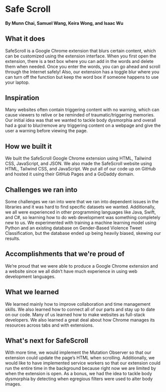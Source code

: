 # Safe Scroll
#### By Munn Chai, Samuel Wang, Keira Wong, and Isaac Wu

## What it does
SafeScroll is a Google Chrome extension that blurs certain content, which can be customized using the extension interface. When you first open the extension, there is a text box where you can add in the words and delete them when needed. Once you enter the words, you can go ahead and scroll through the Internet safely! Also, our extension has a toggle blur where you can turn off the function but keep the word box if someone happens to use your laptop.

## Inspiration
Many websites often contain triggering content with no warning, which can cause viewers to relive or be reminded of traumatic/triggering memories. Our initial idea was that we wanted to tackle body dysmorphia and overall had a goal to blur/remove any triggering content on a webpage and give the user a warning before viewing the page.

## How we built it
We built the SafeScroll Google Chrome extension using HTML, Tailwind CSS, JavaScript, and JSON. We also made the SafeScroll website using HTML, Tailwind CSS, and JavaScript. We put all of our code up on GitHub and hosted it using their GitHub Pages and a GoDaddy domain. 

## Challenges we ran into
Some challenges we ran into were that we ran into dependent issues in the libraries and it was hard to find specific datasets we wanted. Additionally, we all were experienced in other programming languages like Java, Swift, and C#, so learning how to do web development was something completely new to us. We experimented with training a machine learning model using Python and an existing database on Gender-Based Violence Tweet Classification, but the database ended up being heavily biased, skewing our results.

## Accomplishments that we're proud of
We’re proud that we were able to produce a Google Chrome extension and a website since we all didn’t have much experience in using web development languages. 

## What we learned
We learned mainly how to improve collaboration and time management skills. We also learned how to connect all of our parts and stay up to date on our code. Many of us learned how to make websites as full-stack developers. We also learned a great deal about how Chrome manages its resources across tabs and with extensions.

## What's next for SafeScroll
With more time, we would implement the Mutation Observer so that our extension could update the page’s HTML when scrolling. Additionally, we would like to have implemented service workers so that our extension could run the entire time in the background because right now we are limited by when the extension is open. As a bonus, we had the idea to tackle body dysmorphia by detecting when egregious filters were used to alter body images.
